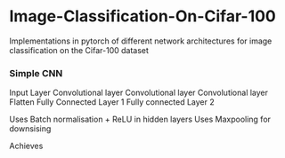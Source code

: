 # Image-Classification-On-Cifar-100
Implementations in pytorch of different network architectures for image classification on the Cifar-100 dataset 

### Simple CNN

Input Layer
Convolutional layer
Convolutional layer
Convolutional layer 
Flatten
Fully Connected Layer 1
Fully connected Layer 2

Uses Batch normalisation + ReLU in hidden layers 
Uses Maxpooling for downsising 

Achieves 
